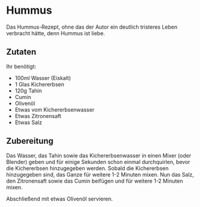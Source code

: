 # Hummus

Das Hummus-Rezept, ohne das der Autor ein deutlich tristeres Leben verbracht hätte, denn Hummus ist liebe.

## Zutaten
Ihr benötigt:
  - 100ml Wasser (Eiskalt)
  - 1 Glas Kichererbsen
  - 120g Tahin
  - Cumin
  - Olivenöl
  - Etwas vom Kichererbsenwasser
  - Etwas Zitronensaft
  - Etwas Salz

## Zubereitung
Das Wasser, das Tahin sowie das Kichererbsenwasser in einen Mixer (oder Blender) geben und für einige Sekunden schon einmal durchquirlen, bevor die Kichererbsen hinzugegeben werden.
Sobald die Kichererbsen hinzugegeben sind, das Ganze für weitere 1-2 Minuten mixen. Nun das Salz, den Zitronensaft sowie das Cumin beifügen und für weitere 1-2 Minuten mixen.

Abschließend mit etwas Olivenöl servieren.
